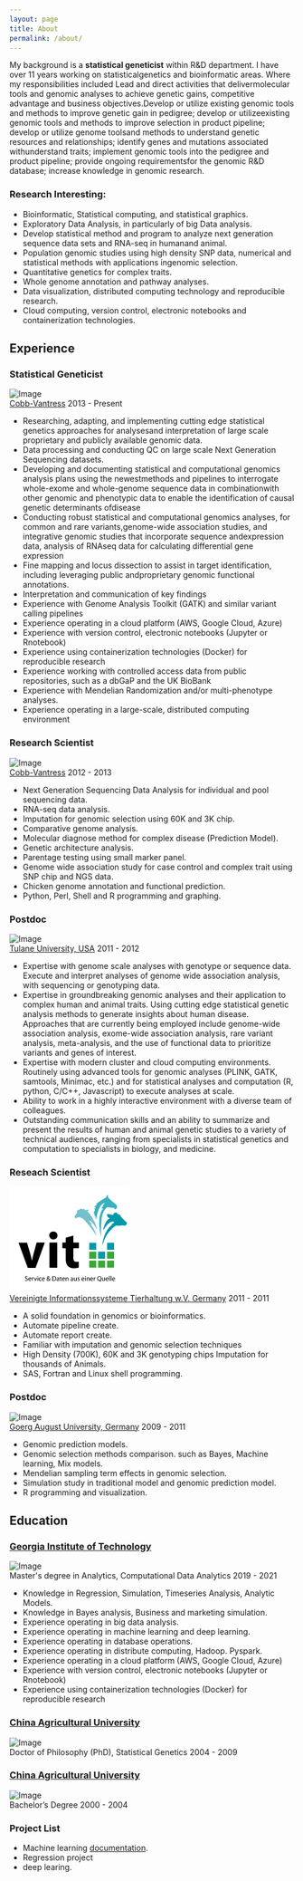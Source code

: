 ```yaml
---
layout: page
title: About
permalink: /about/
---
```


My background is a **statistical geneticist** within R&D department. I have over 11 years working on statisticalgenetics and bioinformatic areas. Where my responsibilities included Lead and direct activities that delivermolecular tools and genomic analyses to achieve genetic gains, competitive advantage and business objectives.Develop or utilize existing genomic tools and methods to improve genetic gain in pedigree; develop or utilizeexisting genomic tools and methods to improve selection in product pipeline; develop or utilize genome toolsand methods to understand genetic resources and relationships; identify genes and mutations associated withunderstand traits; implement genomic tools into the pedigree and product pipeline; provide ongoing requirementsfor the genomic R&D database; increase knowledge in genomic research.

### **Research Interesting**:

* Bioinformatic, Statistical computing, and statistical graphics.  
* Exploratory Data Analysis, in particularly of big Data analysis.  
* Develop statistical method and program to analyze next generation sequence data sets and RNA-seq in humanand animal.  
* Population genomic studies using high density SNP data, numerical and statistical methods with applications ingenomic selection.  
* Quantitative genetics for complex traits.  
* Whole genome annotation and pathway analyses.  
* Data visualization, distributed computing technology and reproducible research.  
* Cloud computing, version control, electronic notebooks and containerization technologies.  



## **Experience**

### Statistical Geneticist
![Image](https://www.cobb-vantress.com/assets/Uploads/eeea173a08/cobb-logo.png)   
[Cobb-Vantress](https://www.cobb-vantress.com/) 2013 - Present 

* Researching, adapting, and implementing cutting edge statistical genetics approaches for analysesand interpretation of large scale proprietary and publicly available genomic data.  
* Data processing and conducting QC on large scale Next Generation Sequencing datasets.  
* Developing and documenting statistical and computational genomics analysis plans using the newestmethods and pipelines to interrogate whole-exome and whole-genome sequence data in combinationwith other genomic and phenotypic data to enable the identification of causal genetic determinants ofdisease  
* Conducting robust statistical and computational genomics analyses, for common and rare variants,genome-wide association studies, and integrative genomic studies that incorporate sequence andexpression data, analysis of RNAseq data for calculating differential gene expression  
* Fine mapping and locus dissection to assist in target identification, including leveraging public andproprietary genomic functional annotations.  
* Interpretation and communication of key findings  
* Experience with Genome Analysis Toolkit (GATK) and similar variant calling pipelines  
* Experience operating in a cloud platform (AWS, Google Cloud, Azure)  
* Experience with version control, electronic notebooks (Jupyter or Rnotebook)  
* Experience using containerization technologies (Docker) for reproducible research  
* Experience working with controlled access data from public repositories, such as a dbGaP and the UK BioBank  
* Experience with Mendelian Randomization and/or multi-phenotype analyses.  
* Experience operating in a large-scale, distributed computing environment  


### Research Scientist
![Image](https://www.cobb-vantress.com/assets/Uploads/eeea173a08/cobb-logo.png)   
[Cobb-Vantress](https://www.cobb-vantress.com/) 2012 - 2013

* Next Generation Sequencing Data Analysis for individual and pool sequencing data.  
* RNA-seq data analysis.  
* Imputation for genomic selection using 60K and 3K chip.  
* Comparative genome analysis.  
* Molecular diagnose method for complex disease (Prediction Model).  
* Genetic architecture analysis.  
* Parentage testing using small marker panel.  
* Genome wide association study for case control and complex trait using SNP chip and NGS data.  
* Chicken genome annotation and functional prediction.  
* Python, Perl, Shell and R programming and graphing.  



### Postdoc
![Image](https://communications.tulane.edu/sites/g/files/rdw811/f/wordmark2color.gif)  
[Tulane University, USA](https://tulane.edu/) 2011 - 2012 

* Expertise with genome scale analyses with genotype or sequence data. Execute and interpret analyses of genome wide association analysis, with sequencing or genotyping data.  
* Expertise in groundbreaking genomic analyses and their application to complex human and animal
traits. Using cutting edge statistical genetic analysis methods to generate insights about human
disease. Approaches that are currently being employed include genome-wide association analysis,
exome-wide association analysis, rare variant analysis, meta-analysis, and the use of functional data to
prioritize variants and genes of interest.  
* Expertise with modern cluster and cloud computing environments. Routinely using advanced tools for
genomic analyses (PLINK, GATK, samtools, Minimac, etc.) and for statistical analyses and computation
(R, python, C/C++, Javascript) to execute analyses at scale.  
* Ability to work in a highly interactive environment with a diverse team of colleagues.  
* Outstanding communication skills and an ability to summarize and present the results of human and
animal genetic studies to a variety of technical audiences, ranging from specialists in statistical genetics
and computation to specialists in biology, and medicine.  


### Reseach Scientist  
![Image](vit.PNG)  
[Vereinigte Informationssysteme Tierhaltung w.V. Germany](https://www.vit.de/) 2011 - 2011 

* A solid foundation in genomics or bioinformatics.  
* Automate pipeline create.  
* Automate report create.  
* Familiar with imputation and genomic selection techniques  
* High Density (700K), 60K and 3K genotyping chips Imputation for thousands of Animals.  
* SAS, Fortran and Linux shell programming.  

### Postdoc
![Image](https://enlight-eu.org/images/logos/Logo_Gttingen.jpg)  
[Goerg August University, Germany](https://www.uni-goettingen.de/en/1.html) 2009 - 2011    

* Genomic prediction models.  
* Genomic selection methods comparison. such as Bayes, Machine learning, Mix models.  
* Mendelian sampling term effects in genomic selection.  
* Simulation study in traditional model and genomic prediction model.  
* R programming and visualization.  



## **Education**
### [Georgia Institute of Technology](https://www.gatech.edu/)  
![Image](https://img.pngio.com/logos-and-wordmarks-institute-communications-georgia-tech-georgia-tech-logo-png-456_215.png)  
Master's degree in Analytics, Computational Data Analytics
2019 - 2021

* Knowledge in Regression, Simulation, Timeseries Analysis, Analytic Models.  
* Knowledge in Bayes analysis, Business and marketing simulation.  
* Experience operating in big data analysis.  
* Experience operating in machine learning and deep learning.  
* Experience operating in database operations.  
* Experience operating in distribute computing, Hadoop. Pyspark.  
* Experience operating in a cloud platform (AWS, Google Cloud, Azure)  
* Experience with version control, electronic notebooks (Jupyter or Rnotebook)  
* Experience using containerization technologies (Docker) for reproducible  research  

### [China Agricultural University](https://en.cau.edu.cn/)  
![Image](https://www.laowaicareer.com/images/company-logo/114/140)  
Doctor of Philosophy (PhD), Statistical Genetics
2004 - 2009

### [China Agricultural University](https://en.cau.edu.cn/)   
![Image](https://www.laowaicareer.com/images/company-logo/114/140)  
Bachelor’s Degree
2000 - 2004


### **Project List**

* Machine learning [documentation](https://www.laowaicareer.com/images/company-logo/114/140/).  
* Regression project  
* deep learing. 
